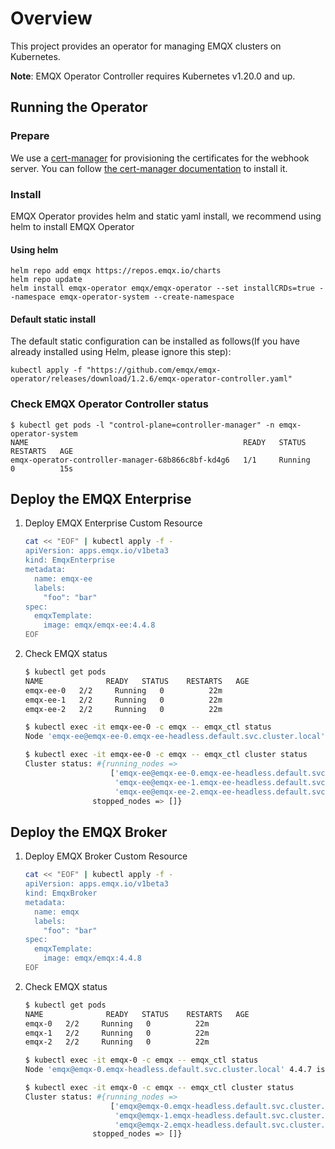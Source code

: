 # Overview

This project provides an operator for managing EMQX clusters on Kubernetes.

**Note**: EMQX Operator Controller requires Kubernetes v1.20.0 and up.

## Running the Operator

### Prepare

We use a [cert-manager](https://github.com/jetstack/cert-manager) for provisioning the certificates for the webhook server. You can follow [the cert-manager documentation](https://cert-manager.io/docs/installation/) to install it.

### Install

EMQX Operator provides helm and static yaml install, we recommend using helm to install EMQX Operator

#### Using helm

 ```shell
 helm repo add emqx https://repos.emqx.io/charts
 helm repo update
 helm install emqx-operator emqx/emqx-operator --set installCRDs=true --namespace emqx-operator-system --create-namespace
 ```

#### Default static install

The default static configuration can be installed as follows(If you have already installed using Helm, please ignore this step):

```shell
kubectl apply -f "https://github.com/emqx/emqx-operator/releases/download/1.2.6/emqx-operator-controller.yaml"
```

### Check EMQX Operator Controller status

```shell
$ kubectl get pods -l "control-plane=controller-manager" -n emqx-operator-system
NAME                                                READY   STATUS    RESTARTS   AGE
emqx-operator-controller-manager-68b866c8bf-kd4g6   1/1     Running   0          15s
```

## Deploy the EMQX Enterprise

1. Deploy EMQX Enterprise Custom Resource  

   ```bash
   cat << "EOF" | kubectl apply -f -
   apiVersion: apps.emqx.io/v1beta3
   kind: EmqxEnterprise
   metadata:
     name: emqx-ee
     labels:
       "foo": "bar"
   spec:
     emqxTemplate:
       image: emqx/emqx-ee:4.4.8
   EOF
   ```

2. Check EMQX status

   ```bash  
   $ kubectl get pods  
   NAME              READY   STATUS    RESTARTS   AGE  
   emqx-ee-0   2/2     Running   0          22m  
   emqx-ee-1   2/2     Running   0          22m  
   emqx-ee-2   2/2     Running   0          22m  

   $ kubectl exec -it emqx-ee-0 -c emqx -- emqx_ctl status  
   Node 'emqx-ee@emqx-ee-0.emqx-ee-headless.default.svc.cluster.local' 4.4.7 is started  

   $ kubectl exec -it emqx-ee-0 -c emqx -- emqx_ctl cluster status  
   Cluster status: #{running_nodes =>
                      ['emqx-ee@emqx-ee-0.emqx-ee-headless.default.svc.cluster.local',
                       'emqx-ee@emqx-ee-1.emqx-ee-headless.default.svc.cluster.local',
                       'emqx-ee@emqx-ee-2.emqx-ee-headless.default.svc.cluster.local'],
                  stopped_nodes => []}
   ```


## Deploy the EMQX Broker

1. Deploy EMQX Broker Custom Resource

   ```bash
   cat << "EOF" | kubectl apply -f -
   apiVersion: apps.emqx.io/v1beta3
   kind: EmqxBroker
   metadata:
     name: emqx
     labels:
       "foo": "bar"
   spec:
     emqxTemplate:
       image: emqx/emqx:4.4.8
   EOF
   ```

2. Check EMQX status

   ```bash
   $ kubectl get pods
   NAME              READY   STATUS    RESTARTS   AGE
   emqx-0   2/2     Running   0          22m
   emqx-1   2/2     Running   0          22m
   emqx-2   2/2     Running   0          22m

   $ kubectl exec -it emqx-0 -c emqx -- emqx_ctl status
   Node 'emqx@emqx-0.emqx-headless.default.svc.cluster.local' 4.4.7 is started

   $ kubectl exec -it emqx-0 -c emqx -- emqx_ctl cluster status
   Cluster status: #{running_nodes =>
                      ['emqx@emqx-0.emqx-headless.default.svc.cluster.local',
                       'emqx@emqx-1.emqx-headless.default.svc.cluster.local',
                       'emqx@emqx-2.emqx-headless.default.svc.cluster.local'],
                  stopped_nodes => []} 
   ```
